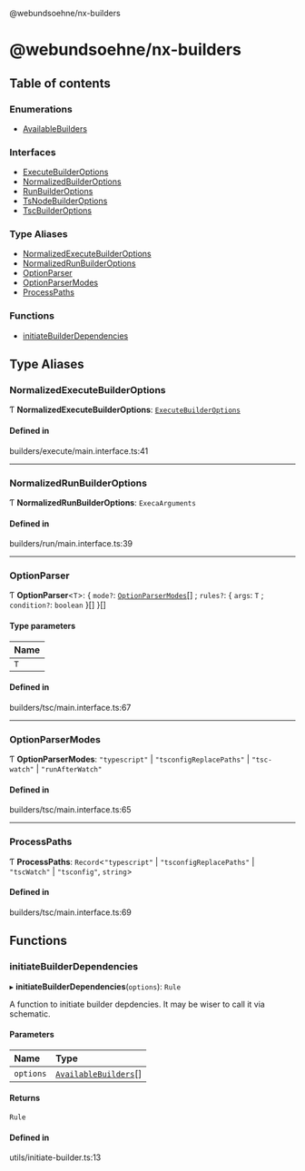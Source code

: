 @webundsoehne/nx-builders

# @webundsoehne/nx-builders

## Table of contents

### Enumerations

- [AvailableBuilders](enums/AvailableBuilders.md)

### Interfaces

- [ExecuteBuilderOptions](interfaces/ExecuteBuilderOptions.md)
- [NormalizedBuilderOptions](interfaces/NormalizedBuilderOptions.md)
- [RunBuilderOptions](interfaces/RunBuilderOptions.md)
- [TsNodeBuilderOptions](interfaces/TsNodeBuilderOptions.md)
- [TscBuilderOptions](interfaces/TscBuilderOptions.md)

### Type Aliases

- [NormalizedExecuteBuilderOptions](README.md#normalizedexecutebuilderoptions)
- [NormalizedRunBuilderOptions](README.md#normalizedrunbuilderoptions)
- [OptionParser](README.md#optionparser)
- [OptionParserModes](README.md#optionparsermodes)
- [ProcessPaths](README.md#processpaths)

### Functions

- [initiateBuilderDependencies](README.md#initiatebuilderdependencies)

## Type Aliases

### NormalizedExecuteBuilderOptions

Ƭ **NormalizedExecuteBuilderOptions**: [`ExecuteBuilderOptions`](interfaces/ExecuteBuilderOptions.md)

#### Defined in

builders/execute/main.interface.ts:41

___

### NormalizedRunBuilderOptions

Ƭ **NormalizedRunBuilderOptions**: `ExecaArguments`

#### Defined in

builders/run/main.interface.ts:39

___

### OptionParser

Ƭ **OptionParser**<`T`\>: { `mode?`: [`OptionParserModes`](README.md#optionparsermodes)[] ; `rules?`: { `args`: `T` ; `condition?`: `boolean`  }[]  }[]

#### Type parameters

| Name |
| :------ |
| `T` |

#### Defined in

builders/tsc/main.interface.ts:67

___

### OptionParserModes

Ƭ **OptionParserModes**: ``"typescript"`` \| ``"tsconfigReplacePaths"`` \| ``"tsc-watch"`` \| ``"runAfterWatch"``

#### Defined in

builders/tsc/main.interface.ts:65

___

### ProcessPaths

Ƭ **ProcessPaths**: `Record`<``"typescript"`` \| ``"tsconfigReplacePaths"`` \| ``"tscWatch"`` \| ``"tsconfig"``, `string`\>

#### Defined in

builders/tsc/main.interface.ts:69

## Functions

### initiateBuilderDependencies

▸ **initiateBuilderDependencies**(`options`): `Rule`

A function to initiate builder depdencies. It may be wiser to call it via schematic.

#### Parameters

| Name | Type |
| :------ | :------ |
| `options` | [`AvailableBuilders`](enums/AvailableBuilders.md)[] |

#### Returns

`Rule`

#### Defined in

utils/initiate-builder.ts:13
